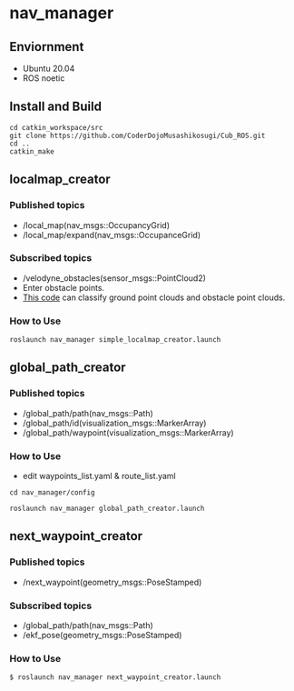 # nav_manager

## Enviornment
- Ubuntu 20.04
- ROS noetic

## Install and Build

```
cd catkin_workspace/src
git clone https://github.com/CoderDojoMusashikosugi/Cub_ROS.git
cd ..
catkin_make
```

## localmap_creator
### Published topics
- /local_map(nav_msgs::OccupancyGrid)
- /local_map/expand(nav_msgs::OccupanceGrid)
### Subscribed topics
- /velodyne_obstacles(sensor_msgs::PointCloud2)
- Enter obstacle points.
 - [This code](https://github.com/UNI-shibuya-taku/velodyne_height_map.git) can classify ground point clouds and obstacle point clouds.
 
<!-- ## Parameters -->
### How to Use
```
roslaunch nav_manager simple_localmap_creator.launch
```

## global_path_creator
### Published topics
- /global_path/path(nav_msgs::Path)
- /global_path/id(visualization_msgs::MarkerArray)
- /global_path/waypoint(visualization_msgs::MarkerArray)

<!-- ## Subscribed topics -->
<!-- - / -->
<!-- ## Parameters -->
### How to Use
- edit waypoints_list.yaml & route_list.yaml
```
cd nav_manager/config
```
```
roslaunch nav_manager global_path_creator.launch
```

## next_waypoint_creator
### Published topics
- /next_waypoint(geometry_msgs::PoseStamped)

### Subscribed topics
- /global_path/path(nav_msgs::Path)
- /ekf_pose(geometry_msgs::PoseStamped)

<!-- ## Parameters -->
### How to Use
```
$ roslaunch nav_manager next_waypoint_creator.launch 
```